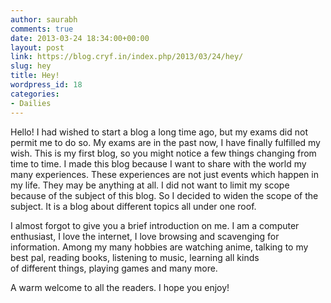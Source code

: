 ```yaml
---
author: saurabh
comments: true
date: 2013-03-24 18:34:00+00:00
layout: post
link: https://blog.cryf.in/index.php/2013/03/24/hey/
slug: hey
title: Hey!
wordpress_id: 18
categories:
- Dailies
---
```


Hello! I had wished to start a blog a long time ago, but my exams did not permit me to do so. My exams are in the past now, I have finally fulfilled my wish. This is my first blog, so you might notice a few things changing from time to time. I made this blog because I want to share with the world my many experiences. These experiences are not just events which happen in my life. They may be anything at all. I did not want to limit my scope because of the subject of this blog. So I decided to widen the scope of the subject. It is a blog about different topics all under one roof.  
  
I almost forgot to give you a brief introduction on me. I am a computer enthusiast, I love the internet, I love browsing and scavenging for information. Among my many hobbies are watching anime, talking to my best pal, reading books, listening to music, learning all kinds of different things, playing games and many more.  
  
A warm welcome to all the readers. I hope you enjoy!
